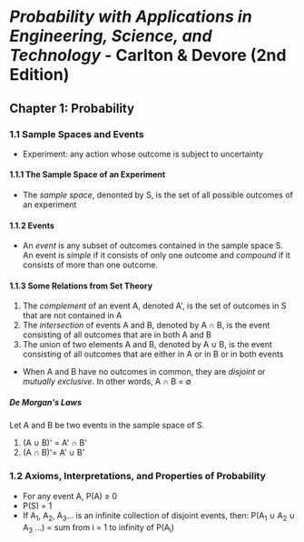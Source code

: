 # *Probability with Applications in Engineering, Science, and Technology* - Carlton & Devore (2nd Edition)
## Chapter 1: Probability
### 1.1 Sample Spaces and Events
* Experiment: any action whose outcome is subject to uncertainty
#### 1.1.1 The Sample Space of an Experiment
* The *sample space*, denonted by S, is the set of all possible outcomes of an experiment
#### 1.1.2 Events
* An *event* is any subset of outcomes contained in the sample space S. An event is *simple* if it consists of only one outcome and *compound* if it consists of more than one outcome.
#### 1.1.3 Some Relations from Set Theory
1. The *complement* of an event A, denoted A', is the set of outcomes in S that are not contained in A
2. The *intersection* of events A and B, denoted by A ∩ B, is the event consisting of all outcomes that are in both A and B
3. The union of two elements A and B, denoted by A ∪ B, is the event consisting of all outcomes that are either in A or in B or in both events
* When A and B have no outcomes in common, they are *disjoint* or *mutually exclusive*. In other words, A ∩ B = ∅
##### De Morgan's Laws
Let A and B be two events in the sample space of S.
1. (A ∪ B)' = A' ∩ B'
2. (A ∩ B)'= A' ∪ B'
### 1.2 Axioms, Interpretations, and Properties of Probability
* For any event A, P(A) ≥ 0
* P(S) = 1
* If A<sub>1</sub>, A<sub>2</sub>, A<sub>3</sub>... is an infinite collection of disjoint events, then: P(A<sub>1</sub> ∪ A<sub>2</sub> ∪ A<sub>3</sub> ...) = sum from i = 1 to infinity of P(A<sub>i</sub>)

